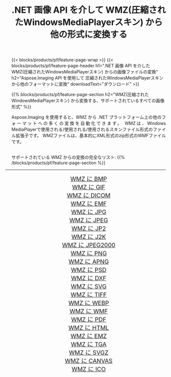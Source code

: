 ﻿---
title: .NET 画像 API を介して WMZ(圧縮されたWindowsMediaPlayerスキン) から他の形式に変換する 
weight: 3920
url: /ja/net/conversion/from/wmz 
lang: ja
langdirlevel: 2
locales: zh-hans,ja,it,ru,de,es,fr,nl,id,lt,pl,pt,vi,tr,ko,zh-hant,ar,hi,th,sv,cs,uk,he
description: Aspose.Imaging を使用すると、WMZ(圧縮されたWindowsMediaPlayerスキン) から別のフォーマットに簡単に変換できます
---

{{< blocks/products/pf/feature-page-wrap >}}
{{< blocks/products/pf/feature-page-header h1=".NET 画像 API を介した WMZ(圧縮されたWindowsMediaPlayerスキン) からの画像ファイルの変換" h2="Aspose.Imaging API を使用して 圧縮されたWindowsMediaPlayerスキン から他のフォーマットに変換" downloadText="ダウンロード" >}}


{{% blocks/products/pf/feature-page-section  h2="WMZ(圧縮されたWindowsMediaPlayerスキン) から変換する、サポートされているすべての画像形式" %}}
<p align=justify>Aspose.Imaging を使用すると、WMZ から .NET プラットフォーム上の他のフォーマットへの多くの変換を自動化できます。 WMZは、Windows MediaPlayerで使用される/使用される/使用されるスキンファイル形式のファイル拡張子です。 WMZファイルは、基本的にXML形式のzip形式のWMFファイルです。</p>
<br/>
サポートされている WMZ からの変換の完全なリスト:
{{% /blocks/products/pf/feature-page-section %}}
<div class="container-fluid productfamilypage bg-gray">
    <div class="convertypes bg-gray agp-content section">
        <div class="container">
		<hr style="margin-left:-20px;"/>
		<div class="row other-converters" style="gap: 10px;font-size: 19px;text-align:center;">
		    <div class='col-md-2 other-converter remove-lp remove-rp'><a href="/imaging/ja/net/conversion/wmz-to-bmp" style="padding:15px;">WMZ に BMP</a></div><div class='col-md-2 other-converter remove-lp remove-rp'><a href="/imaging/ja/net/conversion/wmz-to-gif" style="padding:15px;">WMZ に GIF</a></div><div class='col-md-2 other-converter remove-lp remove-rp'><a href="/imaging/ja/net/conversion/wmz-to-dicom" style="padding:15px;">WMZ に DICOM</a></div><div class='col-md-2 other-converter remove-lp remove-rp'><a href="/imaging/ja/net/conversion/wmz-to-emf" style="padding:15px;">WMZ に EMF</a></div><div class='col-md-2 other-converter remove-lp remove-rp'><a href="/imaging/ja/net/conversion/wmz-to-jpg" style="padding:15px;">WMZ に JPG</a></div><div class='col-md-2 other-converter remove-lp remove-rp'><a href="/imaging/ja/net/conversion/wmz-to-jpeg" style="padding:15px;">WMZ に JPEG</a></div><div class='col-md-2 other-converter remove-lp remove-rp'><a href="/imaging/ja/net/conversion/wmz-to-jp2" style="padding:15px;">WMZ に JP2</a></div><div class='col-md-2 other-converter remove-lp remove-rp'><a href="/imaging/ja/net/conversion/wmz-to-j2k" style="padding:15px;">WMZ に J2K</a></div><div class='col-md-2 other-converter remove-lp remove-rp'><a href="/imaging/ja/net/conversion/wmz-to-jpeg2000" style="padding:15px;">WMZ に JPEG2000</a></div><div class='col-md-2 other-converter remove-lp remove-rp'><a href="/imaging/ja/net/conversion/wmz-to-png" style="padding:15px;">WMZ に PNG</a></div><div class='col-md-2 other-converter remove-lp remove-rp'><a href="/imaging/ja/net/conversion/wmz-to-apng" style="padding:15px;">WMZ に APNG</a></div><div class='col-md-2 other-converter remove-lp remove-rp'><a href="/imaging/ja/net/conversion/wmz-to-psd" style="padding:15px;">WMZ に PSD</a></div><div class='col-md-2 other-converter remove-lp remove-rp'><a href="/imaging/ja/net/conversion/wmz-to-dxf" style="padding:15px;">WMZ に DXF</a></div><div class='col-md-2 other-converter remove-lp remove-rp'><a href="/imaging/ja/net/conversion/wmz-to-svg" style="padding:15px;">WMZ に SVG</a></div><div class='col-md-2 other-converter remove-lp remove-rp'><a href="/imaging/ja/net/conversion/wmz-to-tiff" style="padding:15px;">WMZ に TIFF</a></div><div class='col-md-2 other-converter remove-lp remove-rp'><a href="/imaging/ja/net/conversion/wmz-to-webp" style="padding:15px;">WMZ に WEBP</a></div><div class='col-md-2 other-converter remove-lp remove-rp'><a href="/imaging/ja/net/conversion/wmz-to-wmf" style="padding:15px;">WMZ に WMF</a></div><div class='col-md-2 other-converter remove-lp remove-rp'><a href="/imaging/ja/net/conversion/wmz-to-pdf" style="padding:15px;">WMZ に PDF</a></div><div class='col-md-2 other-converter remove-lp remove-rp'><a href="/imaging/ja/net/conversion/wmz-to-html" style="padding:15px;">WMZ に HTML</a></div><div class='col-md-2 other-converter remove-lp remove-rp'><a href="/imaging/ja/net/conversion/wmz-to-emz" style="padding:15px;">WMZ に EMZ</a></div><div class='col-md-2 other-converter remove-lp remove-rp'><a href="/imaging/ja/net/conversion/wmz-to-tga" style="padding:15px;">WMZ に TGA</a></div><div class='col-md-2 other-converter remove-lp remove-rp'><a href="/imaging/ja/net/conversion/wmz-to-svgz" style="padding:15px;">WMZ に SVGZ</a></div><div class='col-md-2 other-converter remove-lp remove-rp'><a href="/imaging/ja/net/conversion/wmz-to-canvas" style="padding:15px;">WMZ に CANVAS</a></div><div class='col-md-2 other-converter remove-lp remove-rp'><a href="/imaging/ja/net/conversion/wmz-to-ico" style="padding:15px;">WMZ に ICO</a></div>
                </div>
        </div>
    </div>
</div>
<br/>

